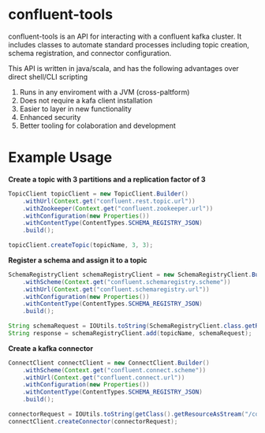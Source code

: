 # confluent-tools
confluent-tools is an API for interacting with a confluent kafka cluster. It includes classes to automate standard processes including topic creation, schema registration, and connector configuration.

This API is written in java/scala, and has the following advantages over direct shell/CLI scripting

1. Runs in any enviroment with a JVM (cross-paltform)
2. Does not require a kafa client installation
3. Easier to layer in new functionality
4. Enhanced security
5. Better tooling for colaboration and development

# Example Usage

**Create a topic with 3 partitions and a replication factor of 3**
```java
TopicClient topicClient = new TopicClient.Builder()
	.withUrl(Context.get("confluent.rest.topic.url"))
	.withZookeeper(Context.get("confluent.zookeeper.url"))
	.withConfiguration(new Properties())
	.withContentType(ContentTypes.SCHEMA_REGISTRY_JSON)
	.build();
	
topicClient.createTopic(topicName, 3, 3);        
```

**Register a schema and assign it to a topic**
```java
SchemaRegistryClient schemaRegistryClient = new SchemaRegistryClient.Builder()
	.withScheme(Context.get("confluent.schemaregistry.scheme"))
	.withUrl(Context.get("confluent.schemaregistry.url"))
	.withConfiguration(new Properties())
	.withContentType(ContentTypes.SCHEMA_REGISTRY_JSON)
	.build();
	
String schemaRequest = IOUtils.toString(SchemaRegistryClient.class.getResourceAsStream("/schema-definition.json"),        StandardCharsets.UTF_8);
String response = schemaRegistryClient.add(topicName, schemaRequest);
```

**Create a kafka connector**
```java
ConnectClient connectClient = new ConnectClient.Builder()
	.withScheme(Context.get("confluent.connect.scheme"))
	.withUrl(Context.get("confluent.connect.url"))
	.withConfiguration(new Properties())
	.withContentType(ContentTypes.SCHEMA_REGISTRY_JSON)
	.build();  
				
connectorRequest = IOUtils.toString(getClass().getResourceAsStream("/connector.json"), StandardCharsets.UTF_8);  
connectClient.createConnector(connectorRequest);
```
